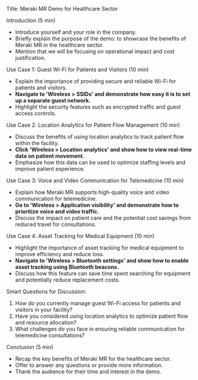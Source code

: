 Title: Meraki MR Demo for Healthcare Sector

Introduction (5 min)
- Introduce yourself and your role in the company.
- Briefly explain the purpose of the demo: to showcase the benefits of Meraki MR in the healthcare sector.
- Mention that we will be focusing on operational impact and cost justification.

Use Case 1: Guest Wi-Fi for Patients and Visitors (10 min)
- Explain the importance of providing secure and reliable Wi-Fi for patients and visitors.
- **Navigate to 'Wireless > SSIDs' and demonstrate how easy it is to set up a separate guest network.**
- Highlight the security features such as encrypted traffic and guest access controls.

Use Case 2: Location Analytics for Patient Flow Management (10 min)
- Discuss the benefits of using location analytics to track patient flow within the facility.
- **Click 'Wireless > Location analytics' and show how to view real-time data on patient movement.**
- Emphasize how this data can be used to optimize staffing levels and improve patient experience.

Use Case 3: Voice and Video Communication for Telemedicine (10 min)
- Explain how Meraki MR supports high-quality voice and video communication for telemedicine.
- **Go to 'Wireless > Application visibility' and demonstrate how to prioritize voice and video traffic.**
- Discuss the impact on patient care and the potential cost savings from reduced travel for consultations.

Use Case 4: Asset Tracking for Medical Equipment (10 min)
- Highlight the importance of asset tracking for medical equipment to improve efficiency and reduce loss.
- **Navigate to 'Wireless > Bluetooth settings' and show how to enable asset tracking using Bluetooth beacons.**
- Discuss how this feature can save time spent searching for equipment and potentially reduce replacement costs.

Smart Questions for Discussion:
1. How do you currently manage guest Wi-Fi access for patients and visitors in your facility?
2. Have you considered using location analytics to optimize patient flow and resource allocation?
3. What challenges do you face in ensuring reliable communication for telemedicine consultations?

Conclusion (5 min)
- Recap the key benefits of Meraki MR for the healthcare sector.
- Offer to answer any questions or provide more information.
- Thank the audience for their time and interest in the demo.
